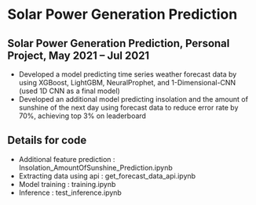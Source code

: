 # Solar Power Generation Prediction
## Solar Power Generation Prediction, Personal Project,                   May 2021 – Jul 2021
* Developed a model predicting time series weather forecast data by using XGBoost, LightGBM, NeuralProphet, and 1-Dimensional-CNN (used 1D CNN as a final model)
* Developed an additional model predicting insolation and the amount of sunshine of the next day using forecast data to reduce error rate by 70%, achieving top 3% on leaderboard

## Details for code
* Additional feature prediction : Insolation_AmountOfSunshine_Prediction.ipynb
* Extracting data using api : get_forecast_data_api.ipynb
* Model training : training.ipynb
* Inference : test_inference.ipynb
